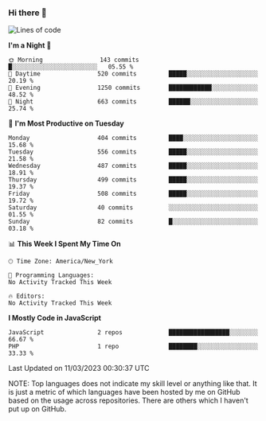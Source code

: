 ### Hi there 👋

<!--
**LynxJinxxy/LynxJinxxy** is a ✨ _special_ ✨ repository because its `README.md` (this file) appears on your GitHub profile.

Here are some ideas to get you started:

- 🔭 I’m currently working on ...
- 🌱 I’m currently learning ...
- 👯 I’m looking to collaborate on ...
- 🤔 I’m looking for help with ...
- 💬 Ask me about ...
- 📫 How to reach me: ...
- 😄 Pronouns: ...
- ⚡ Fun fact: ...
-->

<!--START_SECTION:waka-->
![Lines of code](https://img.shields.io/badge/From%20Hello%20World%20I%27ve%20Written-22.2%20thousand%20lines%20of%20code-blue)

**I'm a Night 🦉** 

```text
🌞 Morning                143 commits         █░░░░░░░░░░░░░░░░░░░░░░░░   05.55 % 
🌆 Daytime                520 commits         █████░░░░░░░░░░░░░░░░░░░░   20.19 % 
🌃 Evening                1250 commits        ████████████░░░░░░░░░░░░░   48.52 % 
🌙 Night                  663 commits         ██████░░░░░░░░░░░░░░░░░░░   25.74 % 
```
📅 **I'm Most Productive on Tuesday** 

```text
Monday                   404 commits         ████░░░░░░░░░░░░░░░░░░░░░   15.68 % 
Tuesday                  556 commits         █████░░░░░░░░░░░░░░░░░░░░   21.58 % 
Wednesday                487 commits         █████░░░░░░░░░░░░░░░░░░░░   18.91 % 
Thursday                 499 commits         █████░░░░░░░░░░░░░░░░░░░░   19.37 % 
Friday                   508 commits         █████░░░░░░░░░░░░░░░░░░░░   19.72 % 
Saturday                 40 commits          ░░░░░░░░░░░░░░░░░░░░░░░░░   01.55 % 
Sunday                   82 commits          █░░░░░░░░░░░░░░░░░░░░░░░░   03.18 % 
```


📊 **This Week I Spent My Time On** 

```text
🕑︎ Time Zone: America/New_York

💬 Programming Languages: 
No Activity Tracked This Week

🔥 Editors: 
No Activity Tracked This Week
```

**I Mostly Code in JavaScript** 

```text
JavaScript               2 repos             █████████████████░░░░░░░░   66.67 % 
PHP                      1 repo              ████████░░░░░░░░░░░░░░░░░   33.33 % 
```




 Last Updated on 11/03/2023 00:30:37 UTC
<!--END_SECTION:waka-->
NOTE: Top languages does not indicate my skill level or anything like that. It is just a metric of which languages have been hosted by me on GitHub based on the usage across repositories. There are others which I haven't put up on GitHub.
